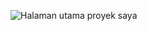 ![Halaman utama proyek saya]([https://user-images.githubusercontent.com/1234567/123456789-abcdef.png](https://github.com/mozozi/CV-web-tamplate/blob/main/Capture.PNG))
